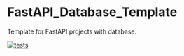 # FastAPI_Database_Template
Template for FastAPI projects with database.

[![tests](https://github.com/RTUITLab/FastAPI_Database_Template/actions/workflows/tests.yml/badge.svg)](https://github.com/RTUITLab/FastAPI_Database_Template/actions/workflows/tests.yml)
